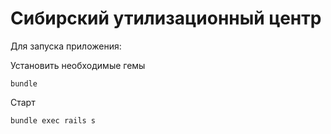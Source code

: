 # Сибирский утилизационный центр

Для запуска приложения:

Установить необходимые гемы
```
bundle
```

Старт
```
bundle exec rails s
```
